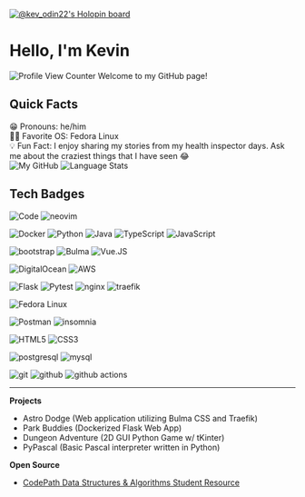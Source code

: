 [![@kev_odin22's Holopin board](https://holopin.me/kev_odin22)](https://holopin.io/@kev_odin22)

# Hello, I'm Kevin #
![Profile View Counter](https://komarev.com/ghpvc/?username=kev-odin)
Welcome to my GitHub page!

## Quick Facts ##
😁 Pronouns: he/him  
👨‍💻 Favorite OS: Fedora Linux  
💡 Fun Fact: I enjoy sharing my stories from my health inspector days. Ask me about the craziest things that I have seen 😂  
![My GitHub](https://github-readme-stats.vercel.app/api?username=kev-odin&count_private=true&show_icons=true&hide=issues)
![Language Stats](https://github-readme-stats.vercel.app/api/top-langs/?username=kev-odin&theme=blue-green)

## Tech Badges ##
![Code](https://img.shields.io/badge/Code-grey?style=for-the-badge&logo=visual-studio-code&logoColor=white)
![neovim](https://img.shields.io/badge/neovim-grey?style=for-the-badge&logo=neovim&logoColor=white)

![Docker](https://img.shields.io/badge/Docker-grey?style=for-the-badge&logo=docker&logoColor=white)
![Python](https://img.shields.io/badge/Python-grey?style=for-the-badge&logo=python&logoColor=white)
![Java](https://img.shields.io/badge/Java-grey?style=for-the-badge&logo=openjdk&logoColor=white)
![TypeScript](https://img.shields.io/badge/TypeScript-grey?style=for-the-badge&logo=typescript&logoColor=white)
![JavaScript](https://img.shields.io/badge/JavaScript-grey?style=for-the-badge&logo=javascript&logoColor=white)

![bootstrap](https://img.shields.io/badge/bootstrap-grey?style=for-the-badge&logo=bootstrap&logoColor=white)
![Bulma](https://img.shields.io/badge/Bulma-grey?style=for-the-badge&logo=bulma&logoColor=white)
![Vue.JS](https://img.shields.io/badge/Vue.JS-grey?style=for-the-badge&logo=vuedotjs&logoColor=white)

![DigitalOcean](https://img.shields.io/badge/DigitalOcean-grey?style=for-the-badge&logo=digitalocean&logoColor=white)
![AWS](https://img.shields.io/badge/AWS-grey?style=for-the-badge&logo=amazonaws&logoColor=white)

![Flask](https://img.shields.io/badge/Flask-grey?style=for-the-badge&logo=flask&logoColor=white)
![Pytest](https://img.shields.io/badge/Pytest-grey?style=for-the-badge&logo=pytest&logoColor=white)
![nginx](https://img.shields.io/badge/nginx-grey?style=for-the-badge&logo=nginx&logoColor=white)
![traefik](https://img.shields.io/badge/traefik-grey?style=for-the-badge&logo=traefikproxy&logoColor=white)

![Fedora Linux](https://img.shields.io/badge/Fedora_Linux-grey?style=for-the-badge&logo=fedora&logoColor=white)

![Postman](https://img.shields.io/badge/Postman-grey?style=for-the-badge&logo=postman&logoColor=white)
![insomnia](https://img.shields.io/badge/insomnia-grey?style=for-the-badge&logo=insomnia&logoColor=white)

![HTML5](https://img.shields.io/badge/HTML5-grey?style=for-the-badge&logo=html5&logoColor=white)
![CSS3](https://img.shields.io/badge/CSS3-grey?style=for-the-badge&logo=css3&logoColor=white)

![postgresql](https://img.shields.io/badge/postgresql-grey?style=for-the-badge&logo=postgresql&logoColor=white)
![mysql](https://img.shields.io/badge/mysql-grey?style=for-the-badge&logo=mysql&logoColor=white)

![git](https://img.shields.io/badge/git-grey?style=for-the-badge&logo=git&logoColor=white)
![github](https://img.shields.io/badge/github-grey?style=for-the-badge&logo=github&logoColor=white)
![github actions](https://img.shields.io/badge/github_actions-grey?style=for-the-badge&logo=githubactions&logoColor=white)

-----

**Projects**
* Astro Dodge (Web application utilizing Bulma CSS and Traefik)
* Park Buddies (Dockerized Flask Web App)
* Dungeon Adventure (2D GUI Python Game w/ tKinter)
* PyPascal (Basic Pascal interpreter written in Python)

**Open Source**
* [CodePath Data Structures & Algorithms Student Resource](https://guides.codepath.com/compsci)
 
